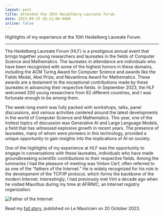 ```yaml
---
layout: post
title: Attended the 10th Heidelberg Laureate Forum
date: 2023-09-23 16:11:00-0400
inline: false
---
```


Highlights of my experience at the 10th Heidelberg Laureate Forum.

***

The Heidelberg Laureate Forum (HLF) is a prestigious annual event that brings together young researchers and laureates in the fields of Computer Science and Mathematics. The laureates in attendance are individuals who have been recognized with some of the highest honors in these domains, including the ACM Turing Award for Computer Science and awards like the Fields Medal, Abel Prize, and Nevanlinna Award for Mathematics. These awards are a testament to the exceptional contributions made by these laureates in advancing their respective fields. In September 2023, the HLF welcomed 200 young researchers from 62 different countries, and I was fortunate enough to be among them.

The week-long event was fully packed with workshops, talks, panel discussions, and various activities centered around the latest developments in the world of Computer Science and Mathematics. This year, one of the hottest topics of discussion was Generative AI and Large Language Models, a field that has witnessed explosive growth in recent years. The presence of laureates, many of whom were pioneers in this technology, provided a unique opportunity to gain insights into the implications of AI on society.

One of the highlights of my experience at HLF was the opportunity to engage in conversations with these laureates, individuals who have made groundbreaking scientific contributions to their respective fields. Among the luminaries I had the pleasure of meeting was Vinton Cerf, often referred to as one of the “fathers of the Internet.” He is widely recognized for his role in the development of the TCP/IP protocol, which forms the backbone of the modern Internet. Interestingly, I had previously met Vint a decade ago when he visited Mauritius during my time at AFRINIC, an Internet registry organization.

![Father of the Internet](../../assets/img/vcerf-hlf-2023.jpg)

Read my [full story](../../assets/pdf/2023-hlf-lemauricien-forum.pdf), published on Le Mauricien on 20 October 2023.